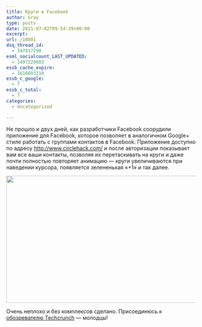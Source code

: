 ```yaml
---
title: Круги в Facebook
author: Gray
type: posts
date: 2011-07-02T09:54:39+00:00
excerpt:
url: /10801
dsq_thread_id:
  - 347817298
esml_socialcount_LAST_UPDATED:
  - 1497229803
essb_cache_expire:
  - 1616603210
essb_c_google:
  - 7
essb_c_total:
  - 7
categories:
  - Uncategorized

---
```








Не прошло и двух дней, как разработчики Facebook соорудили приложение для Facebook, которое позволяет в аналогичном Google+ стиле работать с группами контактов в Facebook. Приложение доступно по адресу <http://www.circlehack.com/> и после авторизации показывает вам все ваши контакты, позволяя их перетаскивать на круги и даже почти полностью повторяет анимацию — круги увеличиваются при наведении курсора, появляется зелененькая &#171;+1&#187; и так далее.

<img src="https://i2.wp.com/searchenginesblog.s3.amazonaws.com/circlehack.png?resize=640%2C339" alt="" width="640" height="339" data-recalc-dims="1" /> 

Очень неплохо и без комплексов сделано. Присоединюсь к [обозревателю Techcrunch][1] — молодцы!

 [1]: http://techcrunch.com/2011/07/01/facebook-circles/